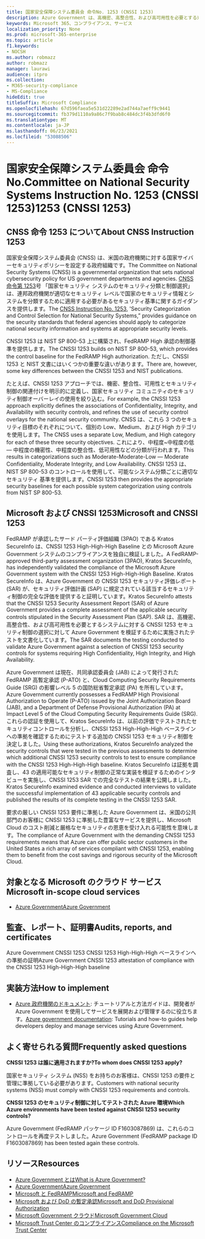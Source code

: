 ```yaml
---
title: 国家安全保障システム委員会 命令No. 1253 (CNSSI 1253)
description: Azure Government は、高機密、高整合性、および高可用性を必要とする米国政府機関システムの CNSSI 1253 セキュリティ制御に準拠しています。
keywords: Microsoft 365、コンプライアンス、サービス
localization_priority: None
ms.prod: microsoft-365-enterprise
ms.topic: article
f1.keywords:
- NOCSH
ms.author: robmazz
author: robmazz
manager: laurawi
audience: itpro
ms.collection:
- M365-security-compliance
- MS-Compliance
hideEdit: true
titleSuffix: Microsoft Compliance
ms.openlocfilehash: 67d596faea5e531d22289e2ad744a7aeff9c9441
ms.sourcegitcommit: fb379d1110a9a86c7f9bab8c484dc3f4b3dfd6f0
ms.translationtype: MT
ms.contentlocale: ja-JP
ms.lasthandoff: 06/23/2021
ms.locfileid: "53088506"
---
```

# <a name="committee-on-national-security-systems-instruction-no-1253-cnssi-1253"></a><span data-ttu-id="e29fd-105">国家安全保障システム委員会 命令No.</span><span class="sxs-lookup"><span data-stu-id="e29fd-105">Committee on National Security Systems Instruction No.</span></span> <span data-ttu-id="e29fd-106">1253 (CNSSI 1253)</span><span class="sxs-lookup"><span data-stu-id="e29fd-106">1253 (CNSSI 1253)</span></span>

## <a name="about-cnss-instruction-1253"></a><span data-ttu-id="e29fd-107">CNSS 命令 1253 について</span><span class="sxs-lookup"><span data-stu-id="e29fd-107">About CNSS Instruction 1253</span></span>

<span data-ttu-id="e29fd-108">国家安全保障システム委員会 (CNSS) は、米国の政府機関に対する国家サイバーセキュリティポリシーを設定する政府組織です。</span><span class="sxs-lookup"><span data-stu-id="e29fd-108">The Committee on National Security Systems (CNSS) is a governmental organization that sets national cybersecurity policy for US government departments and agencies.</span></span> <span data-ttu-id="e29fd-109">[CNSS 命令第 1253](https://www.dss.mil/Portals/69/documents/io/rmf/CNSSI_No1253.pdf)号 「国家セキュリティ システムのセキュリティ分類と制御選択」は、連邦政府機関が適切なセキュリティ レベルで国家のセキュリティ情報とシステムを分類するために適用する必要があるセキュリティ基準に関するガイダンスを提供します。</span><span class="sxs-lookup"><span data-stu-id="e29fd-109">The [CNSS Instruction No. 1253](https://www.dss.mil/Portals/69/documents/io/rmf/CNSSI_No1253.pdf), 'Security Categorization and Control Selection for National Security Systems,” provides guidance on the security standards that federal agencies should apply to categorize national security information and systems at appropriate security levels.</span></span>  
  
<span data-ttu-id="e29fd-110">CNSSI 1253 は NIST SP 800-53 上に構築され、FedRAMP High 承認の制御基準を提供します。</span><span class="sxs-lookup"><span data-stu-id="e29fd-110">The CNSSI 1253 builds on NIST SP 800-53, which provides the control baseline for the FedRAMP High authorization.</span></span> <span data-ttu-id="e29fd-111">ただし、CNSSI 1253 と NIST 文書にはいくつかの重要な違いがあります。</span><span class="sxs-lookup"><span data-stu-id="e29fd-111">There are, however, some key differences between the CNSSI 1253 and NIST publications.</span></span>  
  
<span data-ttu-id="e29fd-112">たとえば、CNSSI 1253 アプローチでは、機密、整合性、可用性とセキュリティ制御の関連付けを明示的に定義し、国家セキュリティ コミュニティのセキュリティ制御オーバーレイの使用を絞り込む。</span><span class="sxs-lookup"><span data-stu-id="e29fd-112">For example, the CNSSI 1253 approach explicitly defines the associations of Confidentiality, Integrity, and Availability with security controls, and refines the use of security control overlays for the national security community.</span></span> <span data-ttu-id="e29fd-113">CNSS は、これら 3 つのセキュリティ目標のそれぞれについて、個別の Low、Medium、および High カテゴリを使用します。</span><span class="sxs-lookup"><span data-stu-id="e29fd-113">The CNSS uses a separate Low, Medium, and High category for each of these three security objectives.</span></span> <span data-ttu-id="e29fd-114">これにより、中程度~中程度の低 — 中程度の機密性、中程度の整合性、低可用性などの分類が行われます。</span><span class="sxs-lookup"><span data-stu-id="e29fd-114">This results in categorizations such as Moderate-Moderate-Low — Moderate Confidentiality, Moderate Integrity, and Low Availability.</span></span> <span data-ttu-id="e29fd-115">CNSSI 1253 は、NIST SP 800-53 のコントロールを使用して、可能なシステム分類ごとに適切なセキュリティ 基準を提供します。</span><span class="sxs-lookup"><span data-stu-id="e29fd-115">CNSSI 1253 then provides the appropriate security baselines for each possible system categorization using controls from NIST SP 800-53.</span></span>

## <a name="microsoft-and-cnssi-1253"></a><span data-ttu-id="e29fd-116">Microsoft および CNSSI 1253</span><span class="sxs-lookup"><span data-stu-id="e29fd-116">Microsoft and CNSSI 1253</span></span>

<span data-ttu-id="e29fd-117">FedRAMP が承認したサード パーティ評価組織 (3PAO) である Kratos SecureInfo は、CNSSI 1253 High-High-High Baseline との Microsoft Azure Government システムのコンプライアンスを独自に検証しました。</span><span class="sxs-lookup"><span data-stu-id="e29fd-117">A FedRAMP-approved third-party assessment organization (3PAO), Kratos SecureInfo, has independently validated the compliance of the Microsoft Azure Government system with the CNSSI 1253 High-High-High Baseline.</span></span> <span data-ttu-id="e29fd-118">Kratos SecureInfo は、Azure Government の CNSSI 1253 セキュリティ評価レポート (SAR) が、セキュリティ評価計画 (SAP) に規定されている該当するセキュリティ制御の完全な評価を提供すると証明しています。</span><span class="sxs-lookup"><span data-stu-id="e29fd-118">Kratos SecureInfo attests that the CNSSI 1253 Security Assessment Report (SAR) of Azure Government provides a complete assessment of the applicable security controls stipulated in the Security Assessment Plan (SAP).</span></span> <span data-ttu-id="e29fd-119">SAR は、高機密、高整合性、および高可用性を必要とするシステムに対する CNSSI 1253 セキュリティ制御の選択に対して Azure Government を検証するために実施されたテストを文書化しています。</span><span class="sxs-lookup"><span data-stu-id="e29fd-119">The SAR documents the testing conducted to validate Azure Government against a selection of CNSSI 1253 security controls for systems requiring High Confidentiality, High Integrity, and High Availability.</span></span>  
  
<span data-ttu-id="e29fd-120">Azure Government は現在、共同承認委員会 (JAB) によって発行された FedRAMP 高暫定承認 (P-ATO) と、Cloud Computing Security Requirements Guide (SRG) の影響レベル 5 の国防総省暫定承認 (PA) を所有しています。</span><span class="sxs-lookup"><span data-stu-id="e29fd-120">Azure Government currently possesses a FedRAMP High Provisional Authorization to Operate (P-ATO) issued by the Joint Authorization Board (JAB), and a Department of Defense Provisional Authorization (PA) at Impact Level 5 of the Cloud Computing Security Requirements Guide (SRG).</span></span> <span data-ttu-id="e29fd-121">これらの認証を使用して、Kratos SecureInfo は、以前の評価でテストされたセキュリティコントロールを分析し、CNSSI 1253 High-High-High ベースラインへの準拠を確認するためにテストする追加の CNSSI 1253 セキュリティ制御を決定しました。</span><span class="sxs-lookup"><span data-stu-id="e29fd-121">Using these authorizations, Kratos SecureInfo analyzed the security controls that were tested in the previous assessments to determine which additional CNSSI 1253 security controls to test to ensure compliance with the CNSSI 1253 High-High-High baseline.</span></span> <span data-ttu-id="e29fd-122">Kratos SecureInfo は証拠を調査し、43 の適用可能なセキュリティ制御の正常な実装を検証するためのインタビューを実施し、CNSSI 1253 SAR での完全なテストの結果を公開しました。</span><span class="sxs-lookup"><span data-stu-id="e29fd-122">Kratos SecureInfo examined evidence and conducted interviews to validate the successful implementation of 43 applicable security controls and published the results of its complete testing in the CNSSI 1253 SAR.</span></span>  
  
<span data-ttu-id="e29fd-123">要求の厳しい CNSSI 1253 要件に準拠した Azure Government は、米国の公共部門のお客様に CNSSI 1253 に準拠した豊富なサービスを提供し、Microsoft Cloud のコスト削減と厳格なセキュリティの恩恵を受け入れる可能性を意味します。</span><span class="sxs-lookup"><span data-stu-id="e29fd-123">The compliance of Azure Government with the demanding CNSSI 1253 requirements means that Azure can offer public sector customers in the United States a rich array of services compliant with CNSSI 1253, enabling them to benefit from the cost savings and rigorous security of the Microsoft Cloud.</span></span>

## <a name="microsoft-in-scope-cloud-services"></a><span data-ttu-id="e29fd-124">対象となる Microsoft のクラウド サービス</span><span class="sxs-lookup"><span data-stu-id="e29fd-124">Microsoft in-scope cloud services</span></span>

- [<span data-ttu-id="e29fd-125">Azure Government</span><span class="sxs-lookup"><span data-stu-id="e29fd-125">Azure Government</span></span>](https://aka.ms/AzureCompliance)

## <a name="audits-reports-and-certificates"></a><span data-ttu-id="e29fd-126">監査、レポート、証明書</span><span class="sxs-lookup"><span data-stu-id="e29fd-126">Audits, reports, and certificates</span></span>

<span data-ttu-id="e29fd-127">Azure Government CNSSI 1253 CNSSI 1253 High-High-High ベースラインへの準拠の証明</span><span class="sxs-lookup"><span data-stu-id="e29fd-127">Azure Government CNSSI 1253 attestation of compliance with the CNSSI 1253 High-High-High baseline</span></span>

## <a name="how-to-implement"></a><span data-ttu-id="e29fd-128">実装方法</span><span class="sxs-lookup"><span data-stu-id="e29fd-128">How to implement</span></span>

- <span data-ttu-id="e29fd-129">[Azure 政府機関のドキュメント](/azure/azure-government/): チュートリアルと方法ガイドは、開発者が Azure Government を使用してサービスを展開および管理するのに役立ちます。</span><span class="sxs-lookup"><span data-stu-id="e29fd-129">[Azure government documentation](/azure/azure-government/): Tutorials and how-to guides help developers deploy and manage services using Azure Government.</span></span>

## <a name="frequently-asked-questions"></a><span data-ttu-id="e29fd-130">よく寄せられる質問</span><span class="sxs-lookup"><span data-stu-id="e29fd-130">Frequently asked questions</span></span>

<span data-ttu-id="e29fd-131">**CNSSI 1253 は誰に適用されますか?**</span><span class="sxs-lookup"><span data-stu-id="e29fd-131">**To whom does CNSSI 1253 apply?**</span></span>

<span data-ttu-id="e29fd-132">国家セキュリティ システム (NSS) をお持ちのお客様は、CNSSI 1253 の要件と管理に準拠している必要があります。</span><span class="sxs-lookup"><span data-stu-id="e29fd-132">Customers with national security systems (NSS) must comply with CNSSI 1253 requirements and controls.</span></span>

<span data-ttu-id="e29fd-133">**CNSSI 1253 のセキュリティ制御に対してテストされた Azure 環境**</span><span class="sxs-lookup"><span data-stu-id="e29fd-133">**Which Azure environments have been tested against CNSSI 1253 security controls?**</span></span>

<span data-ttu-id="e29fd-134">Azure Government (FedRAMP パッケージ ID F1603087869) は、これらのコントロールを再度テストしました。</span><span class="sxs-lookup"><span data-stu-id="e29fd-134">Azure Government (FedRAMP package ID F1603087869) has been tested again these controls.</span></span>

## <a name="resources"></a><span data-ttu-id="e29fd-135">リソース</span><span class="sxs-lookup"><span data-stu-id="e29fd-135">Resources</span></span>

- [<span data-ttu-id="e29fd-136">Azure Government とは</span><span class="sxs-lookup"><span data-stu-id="e29fd-136">What is Azure Government?</span></span>](/azure/azure-government/documentation-government-welcome)
- [<span data-ttu-id="e29fd-137">Azure Government</span><span class="sxs-lookup"><span data-stu-id="e29fd-137">Azure Government</span></span>](https://aka.ms/Azure-Government)
- [<span data-ttu-id="e29fd-138">Microsoft と FedRAMP</span><span class="sxs-lookup"><span data-stu-id="e29fd-138">Microsoft and FedRAMP</span></span>](offering-fedramp.md)
- [<span data-ttu-id="e29fd-139">Microsoft および DoD の暫定承認</span><span class="sxs-lookup"><span data-stu-id="e29fd-139">Microsoft and DoD Provisional Authorization</span></span>](offering-DoD-DISA-L2-L4-L5.md)
- [<span data-ttu-id="e29fd-140">Microsoft Government クラウド</span><span class="sxs-lookup"><span data-stu-id="e29fd-140">Microsoft Government Cloud</span></span>](https://www.microsoft.com/enterprise/government)
- [<span data-ttu-id="e29fd-141">Microsoft Trust Center のコンプライアンス</span><span class="sxs-lookup"><span data-stu-id="e29fd-141">Compliance on the Microsoft Trust Center</span></span>](https://www.microsoft.com/trust-center/compliance/compliance-overview)
